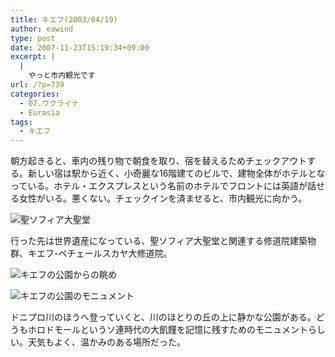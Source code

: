 ```yaml
---
title: キエフ(2003/04/19)
author: eawind
type: post
date: 2007-11-23T15:19:34+09:00
excerpt: |
  |
    やっと市内観光です
url: /?p=739
categories:
  - 07.ウクライナ
  - Eurasia
tags:
  - キエフ
---
```

朝方起きると、車内の残り物で朝食を取り、宿を替えるためチェックアウトする。新しい宿は駅から近く、小奇麗な16階建てのビルで、建物全体がホテルとなっている。ホテル・エクスプレスという名前のホテルでフロントには英語が話せる女性がいる。悪くない。チェックインを済ませると、市内観光に向かう。

![聖ソフィア大聖堂](/img/wp/2007/11/200304191632241.jpg)

行った先は世界遺産になっている、聖ソフィア大聖堂と関連する修道院建築物群、キエフ-ペチェールスカヤ大修道院。

![キエフの公園からの眺め](/img/wp/2007/11/200304191822321.jpg)

![キエフの公園のモニュメント](/img/wp/2007/11/200304191822501.jpg)

ドニプロ川のほうへ登っていくと、川のほとりの丘の上に静かな公園がある。どうもホロドモールというソ連時代の大飢饉を記憶に残すためのモニュメントらしい。天気もよく、温かみのある場所だった。
